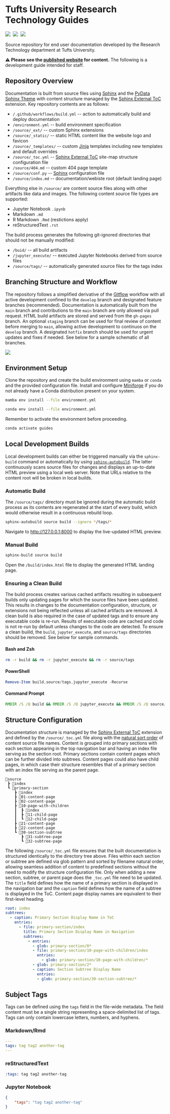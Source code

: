 # Tufts University Research Technology Guides

[![][website-badge]][website-url]&nbsp;
[![][workflow-badge]](../../actions/workflows/build.yml)&nbsp;
[![][commit-badge]](../../commits/main)

Source repository for end user documentation developed by the Research Technology department at Tufts University.

⚠️ **Please see the [published website][website-url] for content.** The following is a development guide intended for staff.

## Repository Overview

Documentation is built from source files using [Sphinx][sphinx-url] and the [PyData Sphinx Theme][theme-url] with content structure managed by the [Sphinx External ToC][toc-url] extension. Key repository contents are as follows:

- `/.github/workflows/build.yml` -- action to automatically build and deploy documentation
- `/environment.yml` -- build environment specification
- `/source/_ext/` -- custom Sphinx extensions
- `/source/_static/` -- static HTML content like the website logo and favicon
- `/source/_templates/` -- custom [Jinja][jinja-url] templates including new templates and default overrides
- `/source/_toc.yml` -- [Sphinx External ToC][toc-url] site-map structure configuration file
- `/source/404.md` -- custom 404 page template
- `/source/conf.py` -- [Sphinx][sphinx-url] configuration file
- `/source/index.md` -- documentation/webiste root (default landing page)

Everything else in `/source/` are content source files along with other artifacts like data and images. The following content source file types are supported:

- Jupyter Notebook `.ipynb`
- Markdown `.md`
- R Markdown `.Rmd` (restictions apply)
- reStructuredText `.rst`

The build process generates the following git-ignored directories that should not be manually modified:

- `/buid/` -- all build artifacts
- `/jupyter_execute/` -- executed Jupyter Notebooks derived from source files
- `/source/tags/` -- automatically generated source files for the tags index

## Branching Structure and Workflow

The repository follows a simplified derivative of the [Gitflow](https://www.atlassian.com/git/tutorials/comparing-workflows/gitflow-workflow) workflow with all active development confined to the `develop` branch and designated feature branches (recommended). Documentation is automatically built from the `main` branch and contributions to the `main` branch are only allowed via pull request. HTML build artifacts are stored and served from the `gh-pages` branch. An optional `staging` branch can be used for final review of content before merging to `main`, allowing active development to continuos on the `develop` branch. A designated `hotfix` branch should be used for urgent updates and fixes if needed. See below for a sample schematic of all branches.

![](img/branching.svg)

## Environment Setup

Clone the repository and create the build environment using `mamba` or `conda` and the provided configuration file. Install and configure [Miniforge](https://github.com/conda-forge/miniforge) if you do not already have a Conda distribution present on your system.

```bash
mamba env install --file environment.yml
```

```bash
conda env install --file environment.yml
```

Remember to activate the environment before proceeding.

```bash
conda activate guides
```

## Local Development Builds

Local development builds can either be triggered manually via the `sphinx-build` command or automatically by using [`sphinx-autobuild`](https://github.com/executablebooks/sphinx-autobuild). The latter continuously scans source files for changes and displays an up-to-date HTML preview using a local web server. Note that URLs relative to the content root will be broken in local builds.

### Automatic Build

The `/source/tags/` directory must be ignored during the automatic build process as its contents are regenerated at the start of every build, which would otherwise result in a continuous rebuild loop.

```bash
sphinx-autobuild source build --ignore */tags/*
```

Navigate to http://127.0.0.1:8000 to display the live-updated HTML preview.

### Manual Build

```bash
sphinx-build source build
```

Open the `/build/index.html` file to display the generated HTML landing page.

### Ensuring a Clean Build

The build process creates various cached artifacts resulting in subsequent builds only updating pages for which the source files have been updated. This results in changes to the documentation configuration, structure, or extensions not being reflected unless all cached artifacts are removed. A clean build is also required in the case of updated tags and to ensure any executable code is re-run. Results of executable code are cached and code is not re-run by default unless changes to the code are detected. To ensure a clean buiild, the `build`, `jupyter_execute`, and `source/tags` directories should be removed. See below for sample commands.

#### Bash and Zsh

```bash Bash
rm -r build && rm -r jupyter_execute && rm -r source/tags
```
#### PowerShell

```powershell
Remove-Item build,source/tags,jupyter_execute -Recurse
```
#### Command Prompt

```bat
RMDIR /S /Q build && RMDIR /S /Q jupyter_execute && RMDIR /S /Q source/tags
```

## Structure Configuration

Documentation structure is managed by the [Sphinx External ToC][toc-url] extension and defined by the `/source/_toc.yml` file along with the [natural sort order](https://en.wikipedia.org/wiki/Natural_sort_order) of content source file names. Content is grouped into primary sections with each section appearing in the top navigation bar and having an index file serving as the section root. Primary sections contain content pages which can be further divided into subtrees. Content pages could also have child pages, in which case their structure resembles that of a primary section with an index file serving as the parent page.

```
📂source
 ┣ 📄index
 ┗ 📂primary-section
    ┣ 📄index
    ┣ 📄01-content-page
    ┣ 📄02-content-page
    ┣ 📂10-page-with-children
    ┃  ┣ 📄index
    ┃  ┣ 📄11-child-page
    ┃  ┗ 📄12-child-page
    ┣ 📄21-content-page
    ┣ 📄22-content-page
    ┗ 📂30-section-subtree
       ┣ 📄31-subtree-page
       ┗ 📄32-subtree-page
```

The following `/source/_toc.yml` file ensures that the built documentation is structured identically to the directory tree above. Files within each section or subtree are defined via glob pattern and sorted by filename natural order, allowing seamless addition of content to predefined sections without the need to modify the structure configuration file. Only when adding a new section, subtree, or parent page does the `_toc.yml` file need to be updated. The `title` field defines how the name of a primary section is displayed in the navigation bar and the `caption` field defines how the name of a subtree is displayed in the ToC. Content page display names are equivalent to their first-level heading.

```yml
root: index
subtrees:
  - caption: Primary Section Display Name in ToC
    entries:
      - file: primary-section/index
        title: Primary Section Display Name in Navigation
        subtrees:
          - entries:
            - glob: primary-section/0*
            - file: primary-section/10-page-with-children/index
              entries:
                - glob: primary-section/10-page-with-children/*
            - glob: primary-section/2*
            - caption: Section Subtree Display Name
              entries:
              - glob: primary-section/30-section-subtree/*

```

## Subject Tags

Tags can be defined using the `tags` field in the file-wide metadata. The field content must be a single string representing a space-delimited list of tags. Tags can only contain lowercase letters, numbers, and hyphens.

### Markdown/Rmd

```yml
---
tags: tag tag2 another-tag
---
```

### reStructuredText

```rst
:tags: tag tag2 another-tag
```

### Jupyter Notebook

```json
{
    "tags": "tag tag2 another-tag"
}
```

<!----------------------------------------------------------------------------->

[jinja-url]: https://jinja.palletsprojects.com
[commit-badge]: https://img.shields.io/github/last-commit/tuftsrt/guides
[sphinx-url]: https://www.sphinx-doc.org
[theme-url]: https://pydata-sphinx-theme.readthedocs.io
[toc-url]: https://sphinx-external-toc.readthedocs.io
[website-badge]: https://img.shields.io/website?url=https://tuftsrt.github.io/guides/
[website-url]: https://tuftsrt.github.io/guides/
[workflow-badge]: https://img.shields.io/github/actions/workflow/status/tuftsrt/guides/build.yml
